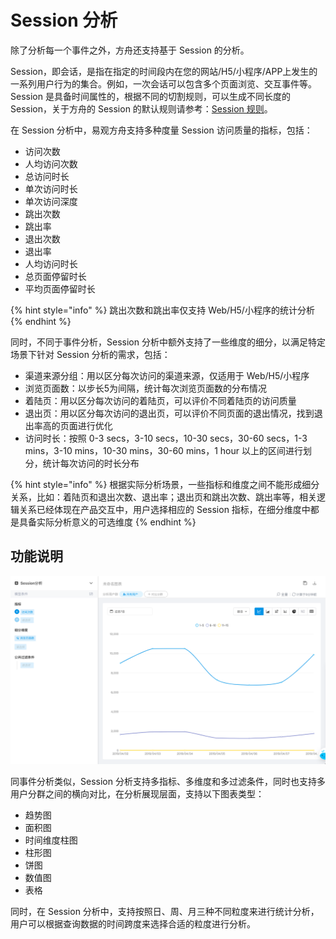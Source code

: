 # Session 分析

除了分析每一个事件之外，方舟还支持基于 Session 的分析。

Session，即会话，是指在指定的时间段内在您的网站/H5/小程序/APP上发生的一系列用户行为的集合。例如，一次会话可以包含多个页面浏览、交互事件等。Session 是具备时间属性的，根据不同的切割规则，可以生成不同长度的 Session，关于方舟的 Session 的默认规则请参考：[Session 规则](channel/session.md)。

在 Session 分析中，易观方舟支持多种度量 Session 访问质量的指标，包括：

* 访问次数
* 人均访问次数
* 总访问时长
* 单次访问时长
* 单次访问深度
* 跳出次数
* 跳出率
* 退出次数
* 退出率
* 人均访问时长
* 总页面停留时长
* 平均页面停留时长

{% hint style="info" %}
跳出次数和跳出率仅支持 Web/H5/小程序的统计分析
{% endhint %}

同时，不同于事件分析，Session 分析中额外支持了一些维度的细分，以满足特定场景下针对 Session 分析的需求，包括：

* 渠道来源分组：用以区分每次访问的渠道来源，仅适用于 Web/H5/小程序
* 浏览页面数：以步长5为间隔，统计每次浏览页面数的分布情况
* 着陆页：用以区分每次访问的着陆页，可以评价不同着陆页的访问质量
* 退出页：用以区分每次访问的退出页，可以评价不同页面的退出情况，找到退出率高的页面进行优化
* 访问时长：按照 0-3 secs，3-10 secs，10-30 secs，30-60 secs，1-3 mins，3-10 mins，10-30 mins，30-60 mins，1 hour 以上的区间进行划分，统计每次访问的时长分布

{% hint style="info" %}
根据实际分析场景，一些指标和维度之间不能形成细分关系，比如：着陆页和退出次数、退出率；退出页和跳出次数、跳出率等，相关逻辑关系已经体现在产品交互中，用户选择相应的 Session 指标，在细分维度中都是具备实际分析意义的可选维度
{% endhint %}

## 功能说明

![&#x5206;&#x6790;-Session &#x5206;&#x6790;](../../.gitbook/assets/image%20%284%29.png)

同事件分析类似，Session 分析支持多指标、多维度和多过滤条件，同时也支持多用户分群之间的横向对比，在分析展现层面，支持以下图表类型：

* 趋势图
* 面积图
* 时间维度柱图
* 柱形图
* 饼图
* 数值图
* 表格

同时，在 Session 分析中，支持按照日、周、月三种不同粒度来进行统计分析，用户可以根据查询数据的时间跨度来选择合适的粒度进行分析。

